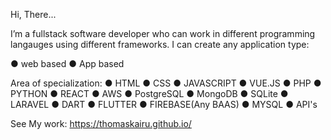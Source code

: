Hi, There...

I’m a fullstack software developer who can work in different programming langauges using different frameworks. 
I can create any application type:

● web based
● App based

Area of specialization:
● HTML
● CSS
● JAVASCRIPT
● VUE.JS
● PHP
● PYTHON
● REACT
● AWS
● PostgreSQL
● MongoDB
● SQLite
● LARAVEL
● DART
● FLUTTER
● FIREBASE(Any BAAS)
● MYSQL
● API's

See My work:    https://thomaskairu.github.io/



